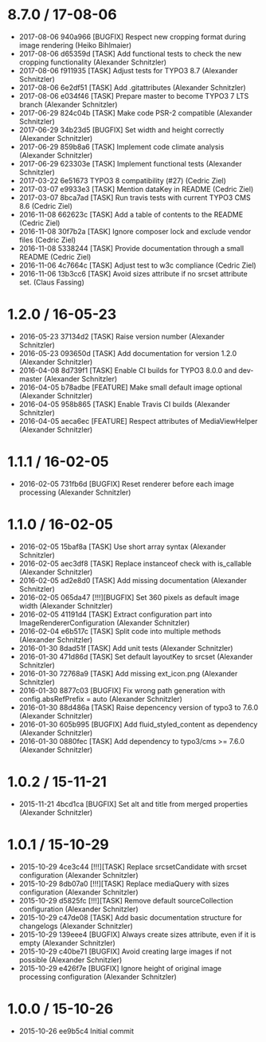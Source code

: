 8.7.0 / 17-08-06
==================

  * 2017-08-06  940a966  [BUGFIX] Respect new cropping format during image rendering (Heiko Bihlmaier)
  * 2017-08-06  d65359d  [TASK] Add functional tests to check the new cropping functionality (Alexander Schnitzler)
  * 2017-08-06  f911935  [TASK] Adjust tests for TYPO3 8.7 (Alexander Schnitzler)
  * 2017-08-06  6e2df51  [TASK] Add .gitattributes (Alexander Schnitzler)
  * 2017-08-06  e034f46  [TASK] Prepare master to become TYPO3 7 LTS branch (Alexander Schnitzler)
  * 2017-06-29  824c04b  [TASK] Make code PSR-2 compatible (Alexander Schnitzler)
  * 2017-06-29  34b23d5  [BUGFIX] Set width and height correctly (Alexander Schnitzler)
  * 2017-06-29  859b8a6  [TASK] Implement code climate analysis (Alexander Schnitzler)
  * 2017-06-29  623303e  [TASK] Implement functional tests (Alexander Schnitzler)
  * 2017-03-22  6e51673  TYPO3 8 compatibility (#27) (Cedric Ziel)
  * 2017-03-07  e9933e3  [TASK] Mention dataKey in README (Cedric Ziel)
  * 2017-03-07  8bca7ad  [TASK] Run travis tests with current TYPO3 CMS 8.6 (Cedric Ziel)
  * 2016-11-08  662623c  [TASK] Add a table of contents to the README (Cedric Ziel)
  * 2016-11-08  30f7b2a  [TASK] Ignore composer lock and exclude vendor files (Cedric Ziel)
  * 2016-11-08  5338244  [TASK] Provide documentation through a small README (Cedric Ziel)
  * 2016-11-06  4c7664c  [TASK] Adjust test to w3c compliance (Cedric Ziel)
  * 2016-11-06  13b3cc6  [TASK] Avoid sizes attribute if no srcset attribute set. (Claus Fassing)

1.2.0 / 16-05-23
==================

  * 2016-05-23  37134d2  [TASK] Raise version number (Alexander Schnitzler)
  * 2016-05-23  093650d  [TASK] Add documentation for version 1.2.0 (Alexander Schnitzler)
  * 2016-04-08  8d739f1  [TASK] Enable CI builds for TYPO3 8.0.0 and dev-master (Alexander Schnitzler)
  * 2016-04-05  b78adbe  [FEATURE] Make small default image optional (Alexander Schnitzler)
  * 2016-04-05  958b865  [TASK] Enable Travis CI builds (Alexander Schnitzler)
  * 2016-04-05  aeca6ec  [FEATURE] Respect attributes of MediaViewHelper (Alexander Schnitzler)

1.1.1 / 16-02-05
==================

  * 2016-02-05  731fb6d  [BUGFIX] Reset renderer before each image processing (Alexander Schnitzler)

1.1.0 / 16-02-05
==================

  * 2016-02-05  15baf8a  [TASK] Use short array syntax (Alexander Schnitzler)
  * 2016-02-05  aec3df8  [TASK] Replace instanceof check with is_callable (Alexander Schnitzler)
  * 2016-02-05  ad2e8d0  [TASK] Add missing documentation (Alexander Schnitzler)
  * 2016-02-05  065da47  [!!!][BUGFIX] Set 360 pixels as default image width (Alexander Schnitzler)
  * 2016-02-05  41191d4  [TASK] Extract configuration part into ImageRendererConfiguration (Alexander Schnitzler)
  * 2016-02-04  e6b517c  [TASK] Split code into multiple methods (Alexander Schnitzler)
  * 2016-01-30  8dad51f  [TASK] Add unit tests (Alexander Schnitzler)
  * 2016-01-30  471d86d  [TASK] Set default layoutKey to srcset (Alexander Schnitzler)
  * 2016-01-30  72768a9  [TASK] Add missing ext_icon.png (Alexander Schnitzler)
  * 2016-01-30  8877c03  [BUGFIX] Fix wrong path generation with config.absRefPrefix = auto (Alexander Schnitzler)
  * 2016-01-30  88d486a  [TASK] Raise depencency version of typo3 to 7.6.0 (Alexander Schnitzler)
  * 2016-01-30  605b995  [BUGFIX] Add fluid_styled_content as dependency (Alexander Schnitzler)
  * 2016-01-30  0880fec  [TASK] Add dependency to typo3/cms >= 7.6.0 (Alexander Schnitzler)

1.0.2 / 15-11-21
==================

  * 2015-11-21  4bcd1ca  [BUGFIX] Set alt and title from merged properties (Alexander Schnitzler)

1.0.1 / 15-10-29
==================

  * 2015-10-29  4ce3c44  [!!!][TASK] Replace srcsetCandidate with srcset configuration (Alexander Schnitzler)
  * 2015-10-29  8db07a0  [!!!][TASK] Replace mediaQuery with sizes configuration (Alexander Schnitzler)
  * 2015-10-29  d5825fc  [!!!][TASK] Remove default sourceCollection configuration (Alexander Schnitzler)
  * 2015-10-29  c47de08  [TASK] Add basic documentation structure for changelogs (Alexander Schnitzler)
  * 2015-10-29  139eee4  [BUGFIX] Always create sizes attribute, even if it is empty (Alexander Schnitzler)
  * 2015-10-29  c40be71  [BUGFIX] Avoid creating large images if not possible (Alexander Schnitzler)
  * 2015-10-29  e426f7e  [BUGFIX] Ignore height of original image processing configuration (Alexander Schnitzler)

1.0.0 / 15-10-26
==================

  * 2015-10-26  ee9b5c4  Initial commit
